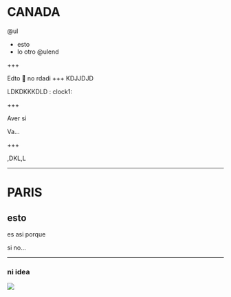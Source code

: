 # CANADA

@ul
- esto
- lo otro
@ulend

+++

Edto :blue_heart: no rdadi
+++
KDJJDJD

LDKDKKKDLD  : clock1:

+++

Aver si

Va...

+++

,DKL,L

---
# PARIS

## esto

es asi porque

si  no...

---

### ni idea


![](https://img.swipeusercontent.com/400/o/xpBhrxBPphPl7pPNQnrHflpznLxkJ6Wksd50tC0DFRxZRC.jpg)
